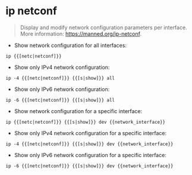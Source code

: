 # ip netconf

> Display and modify network configuration parameters per interface.
> More information: <https://manned.org/ip-netconf>.

- Show network configuration for all interfaces:

`ip {{[netc|netconf]}}`

- Show only IPv4 network configuration:

`ip -4 {{[netc|netconf]}} {{[s|show]}} all`

- Show only IPv6 network configuration:

`ip -6 {{[netc|netconf]}} {{[s|show]}} all`

- Show network configuration for a specific interface:

`ip {{[netc|netconf]}} {{[s|show]}} dev {{network_interface}}`

- Show only IPv4 network configuration for a specific interface:

`ip -4 {{[netc|netconf]}} {{[s|show]}} dev {{network_interface}}`

- Show only IPv6 network configuration for a specific interface:

`ip -6 {{[netc|netconf]}} {{[s|show]}} dev {{network_interface}}`
